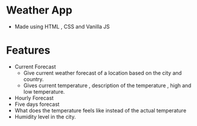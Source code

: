 # Weather App
- Made using HTML , CSS and Vanilla JS

# Features
- Current Forecast
    - Give current weather forecast of a location based on the city and country.
    - Gives current temperature , description of the temperature , high and low temperature.
- Hourly Forecast
- Five days forecast
- What does the temperature feels like instead of the actual temperature
- Humidity level in the city.